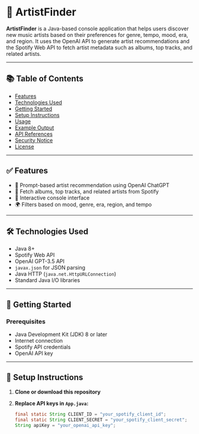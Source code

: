# 🎵 ArtistFinder

**ArtistFinder** is a Java-based console application that helps users discover new music artists based on their preferences for genre, tempo, mood, era, and region. It uses the OpenAI API to generate artist recommendations and the Spotify Web API to fetch artist metadata such as albums, top tracks, and related artists.

---

## 📚 Table of Contents

- [Features](#features)
- [Technologies Used](#technologies-used)
- [Getting Started](#getting-started)
- [Setup Instructions](#setup-instructions)
- [Usage](#usage)
- [Example Output](#example-output)
- [API References](#api-references)
- [Security Notice](#security-notice)
- [License](#license)

---

## ✅ Features

- 🎤 Prompt-based artist recommendation using OpenAI ChatGPT  
- 📀 Fetch albums, top tracks, and related artists from Spotify  
- 🔁 Interactive console interface  
- 🌍 Filters based on mood, genre, era, region, and tempo  

---

## 🛠 Technologies Used

- Java 8+  
- Spotify Web API  
- OpenAI GPT-3.5 API  
- `javax.json` for JSON parsing  
- Java HTTP (`java.net.HttpURLConnection`)  
- Standard Java I/O libraries  

---

## 🚀 Getting Started

### Prerequisites

- Java Development Kit (JDK) 8 or later  
- Internet connection  
- Spotify API credentials  
- OpenAI API key  

---

## 🧰 Setup Instructions

1. **Clone or download this repository**

2. **Replace API keys in `App.java`:**

   ```java
   final static String CLIENT_ID = "your_spotify_client_id";
   final static String CLIENT_SECRET = "your_spotify_client_secret";
   String apiKey = "your_openai_api_key";
